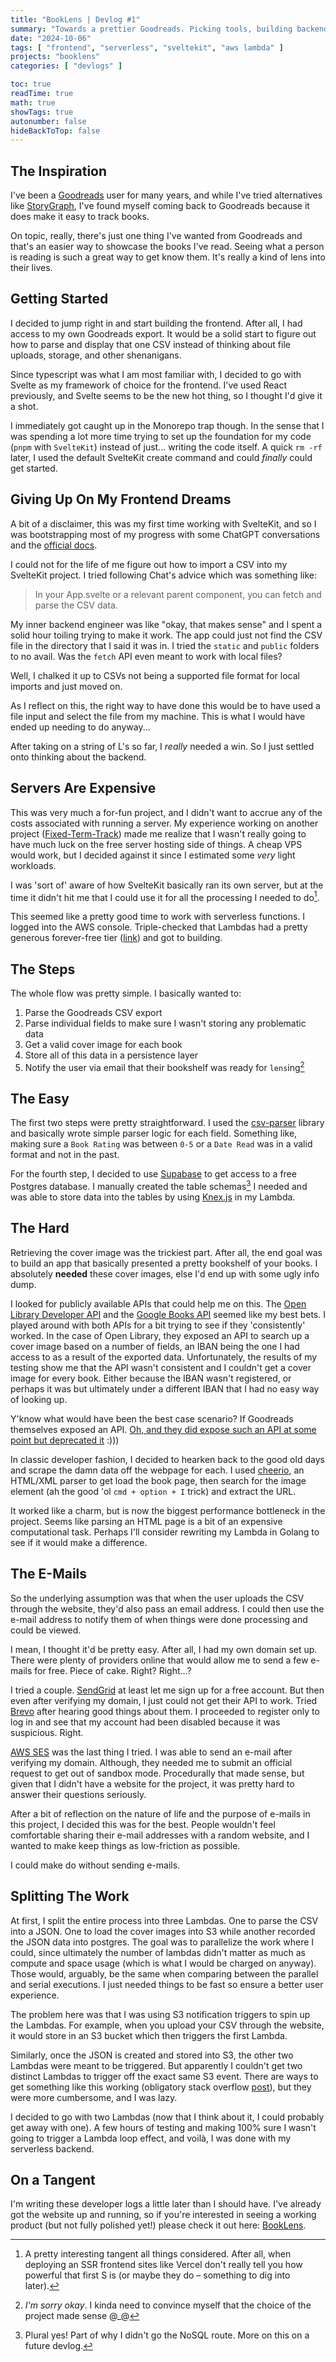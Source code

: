 ```yaml
---
title: "BookLens | Devlog #1"
summary: "Towards a prettier Goodreads. Picking tools, building backends, and giving up on sending E-mails because I ain't got it in me."
date: "2024-10-06"
tags: [ "frontend", "serverless", "sveltekit", "aws lambda" ]
projects: "booklens"
categories: [ "devlogs" ]

toc: true
readTime: true
math: true
showTags: true
autonumber: false
hideBackToTop: false
---
```


## The Inspiration

I've been a [Goodreads](https://www.goodreads.com/) user for many years, and while I've tried alternatives like
[StoryGraph](https://www.thestorygraph.com/), I've found myself coming back to Goodreads because it does make it
easy to track books.

On topic, really, there's just one thing I've wanted from Goodreads and that's an easier way to showcase the books I've
read. Seeing what a person is reading is such a great way to get know them. It's really a kind of lens into their
lives.

## Getting Started

I decided to jump right in and start building the frontend. After all, I had access to my own Goodreads export. It would
be a solid start to figure out how to parse and display that one CSV instead of thinking about file uploads, storage,
and other shenanigans.

Since typescript was what I am most familiar with, I decided to go with Svelte as my framework of choice for the
frontend. I've used React previously, and Svelte seems to be the new hot thing, so I thought I'd give it a shot.

I immediately got caught up in the Monorepo trap though. In the sense that I was spending a lot more time trying to set
up the foundation for my code (`pnpm` with `SvelteKit`) instead of just... writing the code itself. A quick `rm -rf`
later, I used the default SvelteKit create command and could *finally* could get started.

## Giving Up On My Frontend Dreams

A bit of a disclaimer, this was my first time working with SvelteKit, and so I was bootstrapping most of my progress
with some ChatGPT conversations and the [official docs](https://kit.svelte.dev/docs/introduction).

I could not for the life of me figure out how to import a CSV into my SvelteKit project. I tried following Chat's
advice which was something like:

> In your App.svelte or a relevant parent component, you can fetch and parse the CSV data.

My inner backend engineer was like "okay, that makes sense" and I spent a solid hour toiling trying to make it work. The
app could just not find the CSV file in the directory that I said it was in. I tried the `static` and `public` folders
to no avail. Was the `fetch` API even meant to work with local files?

Well, I chalked it up to CSVs not being a supported file format for local imports and just moved on.

As I reflect on this, the right way to have done this would be to have used a file input and select the file from my
machine. This is what I would have ended up needing to do anyway...

After taking on a string of L's so far, I *really* needed a win. So I just settled onto thinking about the backend.

## Servers Are Expensive

This was very much a for-fun project, and I didn't want to accrue any of the costs associated with running a server. My
experience working on another project ([Fixed-Term-Track](/projects/fixed-term-track/)) made me realize that I wasn't
really going to have much luck on the free server hosting side of things. A cheap VPS would work, but I decided against
it since I estimated some *very* light workloads.

I was 'sort of' aware of how SvelteKit basically ran its own server, but at the time it didn't hit me that I could use
it for all the processing I needed to do[^1].

This seemed like a pretty good time to work with serverless functions. I logged into the AWS console. Triple-checked
that Lambdas had a pretty generous forever-free
tier ([link](https://aws.amazon.com/free/?all-free-tier.sort-by=item.additionalFields.SortRank&all-free-tier.sort-order=asc&awsf.Free%20Tier%20Types=*all&awsf.Free%20Tier%20Categories=*all&all-free-tier.q=lambda&all-free-tier.q_operator=AND))
and got to building.

## The Steps

The whole flow was pretty simple. I basically wanted to:

1. Parse the Goodreads CSV export
2. Parse individual fields to make sure I wasn't storing any problematic data
3. Get a valid cover image for each book
4. Store all of this data in a persistence layer
5. Notify the user via email that their bookshelf was ready for `lens`ing[^2]

## The Easy

The first two steps were pretty straightforward. I used the [csv-parser](https://www.npmjs.com/package/csv-parser)
library and basically wrote simple parser logic for each field. Something like, making sure a `Book Rating` was between
`0-5` or a `Date Read` was in a valid format and not in the past.

For the fourth step, I decided to use [Supabase](https://supabase.com/) to get access to a free Postgres database. I
manually created the table schemas[^3] I needed and was able to store data into the tables by
using [Knex.js](https://knexjs.org/) in my Lambda.

## The Hard

Retrieving the cover image was the trickiest part. After all, the end goal was to build an app that basically presented
a pretty bookshelf of your books. I absolutely **needed** these cover images, else I'd end up with some ugly info
dump.

I looked for publicly available APIs that could help me on this.
The [Open Library Developer API](https://openlibrary.org/developers/api) and
the [Google Books API](https://developers.google.com/books) seemed like my best bets. I played around with both APIs for
a bit trying to see if they 'consistently' worked. In the case of Open Library, they exposed an API to search up a cover
image based on a number of fields, an IBAN being the one I had access to as a result of the exported data.
Unfortunately, the results of my testing show me that the API wasn't consistent and I couldn't get a cover image for
every book. Either because the IBAN wasn't registered, or perhaps it was but ultimately under a different IBAN that I
had no easy way of looking up.

Y'know what would have been the best case scenario? If Goodreads themselves exposed an
API. [Oh, and they did expose such
an API at some point but deprecated it](https://www.goodreads.com/api) :)))

In classic developer fashion, I decided to hearken back to the good old days and scrape the damn
data off the webpage for each. I used [cheerio](https://github.com/cheeriojs/cheerio), an HTML/XML parser to get load
the book page, then search for the image element (ah the good 'ol `cmd + option + I` trick) and extract the URL.

It worked like a charm, but is now the biggest performance bottleneck in the project. Seems like parsing an HTML page is
a bit of an expensive computational task. Perhaps I'll consider rewriting my Lambda in Golang to see if it would make a
difference.

## The E-Mails

So the underlying assumption was that when the user uploads the CSV through the website, they'd also pass an email
address. I could then use the e-mail address to notify them of when things were done processing and could be viewed.

I mean, I thought it'd be pretty easy. After all, I had my own domain set up. There were plenty of providers online that
would allow me to send a few e-mails for free. Piece of cake. Right? Right...?

I tried a couple. [SendGrid](https://sendgrid.com/en-us) at least let me sign up for a free account. But then even after
verifying my domain, I just could not get their API to work. Tried [Brevo](https://www.brevo.com/) after hearing good
things about them. I proceeded to register only to log in and see that my account had been disabled because it was
suspicious. Right.

[AWS SES](https://aws.amazon.com/ses/) was the last thing I tried. I was able to send an e-mail after verifying my
domain. Although, they needed me to submit an official request to get out of sandbox mode. Procedurally that made sense,
but given that I didn't have a website for the project, it was pretty hard to answer their questions seriously.

After a bit of reflection on the nature of life and the purpose of e-mails in this project, I decided this was for the
best. People wouldn't feel comfortable sharing their e-mail addresses with a random website, and I wanted to make keep
things as low-friction as possible.

I could make do without sending e-mails.

## Splitting The Work

At first, I split the entire process into three Lambdas. One to parse the CSV into a JSON. One to load the cover images
into S3 while another recorded the JSON data into postgres. The goal was to parallelize the work where I could, since
ultimately the number of lambdas didn't matter as much as compute and space usage (which is what I would be charged on
anyway). Those would, arguably, be the same when comparing between the parallel and serial executions. I just needed
things to be fast so ensure a better user experience.

The problem here was that I was using S3 notification triggers to spin up the Lambdas. For example, when you upload your
CSV through the website, it would store in an S3 bucket which then triggers the first Lambda.

Similarly, once the JSON is created and stored into S3, the other two Lambdas were meant to be triggered. But apparently
I couldn't get two distinct Lambdas to trigger off the exact same S3 event. There are ways to get something like this
working (obligatory stack
overflow [post](https://stackoverflow.com/questions/70354114/trigger-multiple-lambda-on-single-s3-object-upload-event)),
but they were more cumbersome, and I was lazy.

I decided to go with two Lambdas (now that I think about it, I could probably get away with one). A few hours of testing
and making 100% sure I wasn't going to trigger a Lambda loop effect, and voilà, I was done with my serverless
backend.

## On a Tangent

I'm writing these developer logs a little later than I should have. I've already got the website up and running, so if
you're interested in seeing a working product (but not fully polished yet!) please check it out
here: [BookLens](https://booklens.msmur.dev/).

[^1]: A pretty interesting tangent all things considered. After all, when deploying an SSR frontend sites like Vercel
don't really tell you how powerful that first S is (or maybe they do – something to dig into later).
[^2]: *I'm sorry okay*. I kinda need to convince myself that the choice of the project made sense @_@
[^3]: Plural yes! Part of why I didn't go the NoSQL route. More on this on a future devlog.
